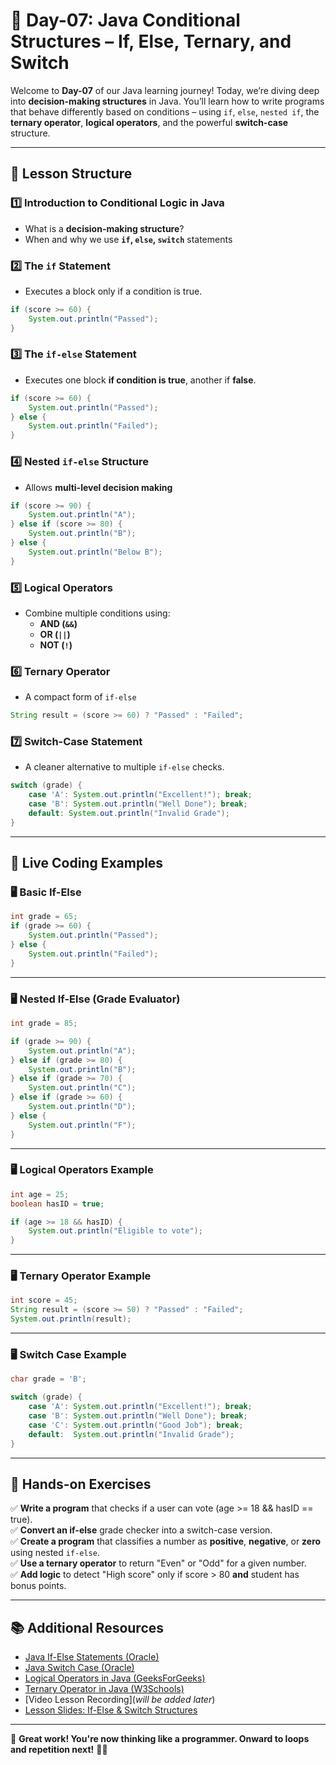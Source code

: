 # **📘 Day-07: Java Conditional Structures – If, Else, Ternary, and Switch**  
Welcome to **Day-07** of our Java learning journey! Today, we’re diving deep into **decision-making structures** in Java. You’ll learn how to write programs that behave differently based on conditions – using `if`, `else`, `nested if`, the **ternary operator**, **logical operators**, and the powerful **switch-case** structure.

---

## **📌 Lesson Structure**

### **1️⃣ Introduction to Conditional Logic in Java**
- What is a **decision-making structure**?
- When and why we use **`if`, `else`, `switch`** statements

### **2️⃣ The `if` Statement**
- Executes a block only if a condition is true.
```java
if (score >= 60) {
    System.out.println("Passed");
}
```

### **3️⃣ The `if-else` Statement**
- Executes one block **if condition is true**, another if **false**.
```java
if (score >= 60) {
    System.out.println("Passed");
} else {
    System.out.println("Failed");
}
```

### **4️⃣ Nested `if-else` Structure**
- Allows **multi-level decision making**
```java
if (score >= 90) {
    System.out.println("A");
} else if (score >= 80) {
    System.out.println("B");
} else {
    System.out.println("Below B");
}
```

### **5️⃣ Logical Operators**
- Combine multiple conditions using:
  - **AND (`&&`)**
  - **OR (`||`)**
  - **NOT (`!`)**

### **6️⃣ Ternary Operator**
- A compact form of `if-else`
```java
String result = (score >= 60) ? "Passed" : "Failed";
```

### **7️⃣ Switch-Case Statement**
- A cleaner alternative to multiple `if-else` checks.
```java
switch (grade) {
    case 'A': System.out.println("Excellent!"); break;
    case 'B': System.out.println("Well Done"); break;
    default: System.out.println("Invalid Grade");
}
```

---

## **📜 Live Coding Examples**

### **🖥️ Basic If-Else**
```java
int grade = 65;
if (grade >= 60) {
    System.out.println("Passed");
} else {
    System.out.println("Failed");
}
```

---

### **🖥️ Nested If-Else (Grade Evaluator)**
```java
int grade = 85;

if (grade >= 90) {
    System.out.println("A");
} else if (grade >= 80) {
    System.out.println("B");
} else if (grade >= 70) {
    System.out.println("C");
} else if (grade >= 60) {
    System.out.println("D");
} else {
    System.out.println("F");
}
```

---

### **🖥️ Logical Operators Example**
```java
int age = 25;
boolean hasID = true;

if (age >= 18 && hasID) {
    System.out.println("Eligible to vote");
}
```

---

### **🖥️ Ternary Operator Example**
```java
int score = 45;
String result = (score >= 50) ? "Passed" : "Failed";
System.out.println(result);
```

---

### **🖥️ Switch Case Example**
```java
char grade = 'B';

switch (grade) {
    case 'A': System.out.println("Excellent!"); break;
    case 'B': System.out.println("Well Done"); break;
    case 'C': System.out.println("Good Job"); break;
    default:  System.out.println("Invalid Grade");
}
```

---

## **🎯 Hands-on Exercises**

✅ **Write a program** that checks if a user can vote (age >= 18 && hasID == true).  
✅ **Convert an if-else** grade checker into a switch-case version.  
✅ **Create a program** that classifies a number as **positive**, **negative**, or **zero** using nested `if-else`.  
✅ **Use a ternary operator** to return "Even" or "Odd" for a given number.  
✅ **Add logic** to detect "High score" only if score > 80 **and** student has bonus points.

---

## **📚 Additional Resources**
- [Java If-Else Statements (Oracle)](https://docs.oracle.com/javase/tutorial/java/nutsandbolts/if.html)
- [Java Switch Case (Oracle)](https://docs.oracle.com/javase/tutorial/java/nutsandbolts/switch.html)
- [Logical Operators in Java (GeeksForGeeks)](https://www.geeksforgeeks.org/java-logical-operators-with-examples/)
- [Ternary Operator in Java (W3Schools)](https://www.w3schools.com/java/java_conditions_shorthand.asp)
- [Video Lesson Recording](_will be added later_)
- [Lesson Slides: If-Else & Switch Structures](https://github.com/FW-Zalando-Java-Backend-Engineer/Day-07_If_Else/blob/main/Control%20Flow%20Structure-If-else%20and%20switch%20Statement.pdf)

---

🚀 **Great work! You're now thinking like a programmer. Onward to loops and repetition next!** 🔄🎉
